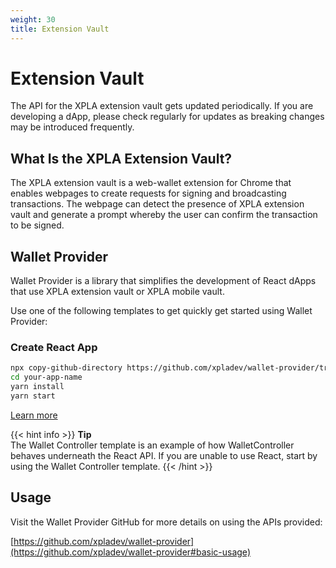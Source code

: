 ```yaml
---
weight: 30
title: Extension Vault
---
```


# Extension Vault

The API for the XPLA extension vault gets updated periodically. If you are developing a dApp, please check regularly for updates as breaking changes may be introduced frequently.

## What Is the XPLA Extension Vault?

The XPLA extension vault is a web-wallet extension for Chrome that enables webpages to create requests for signing and broadcasting transactions. The webpage can detect the presence of XPLA extension vault and generate a prompt whereby the user can confirm the transaction to be signed.

## Wallet Provider

Wallet Provider is a library that simplifies the development of React dApps that use XPLA extension vault or XPLA mobile vault.

Use one of the following templates to get quickly get started using Wallet Provider:

### Create React App

```sh
npx copy-github-directory https://github.com/xpladev/wallet-provider/tree/main/templates/create-react-app your-app-name
cd your-app-name
yarn install
yarn start
```

[Learn more](https://github.com/xpladev/wallet-provider/tree/main/templates/create-react-app)

{{< hint info >}}
**Tip**  
The Wallet Controller template is an example of how WalletController behaves underneath the React API. If you are unable to use React, start by using the Wallet Controller template.
{{< /hint >}}

## Usage

Visit the Wallet Provider GitHub for more details on using the APIs provided:

[https://github.com/xpladev/wallet-provider](https://github.com/xpladev/wallet-provider#basic-usage)
